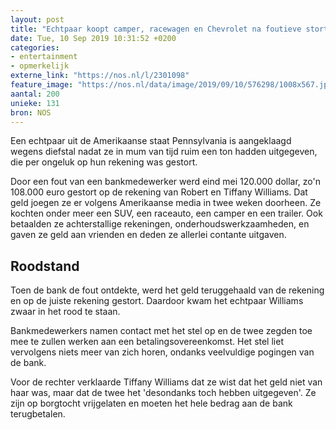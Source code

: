 ```yaml
---
layout: post
title: "Echtpaar koopt camper, racewagen en Chevrolet na foutieve storting bank"
date: Tue, 10 Sep 2019 10:31:52 +0200
categories: 
- entertainment 
- opmerkelijk 
externe_link: "https://nos.nl/l/2301098"
feature_image: "https://nos.nl/data/image/2019/09/10/576298/1008x567.jpg"
aantal: 200
unieke: 131
bron: NOS
---
```


<p>Een echtpaar uit de Amerikaanse staat Pennsylvania is aangeklaagd wegens diefstal nadat ze in mum van tijd ruim een ton hadden uitgegeven, die per ongeluk op hun rekening was gestort.</p>
<p>Door een fout van een bankmedewerker werd eind mei 120.000 dollar, zo'n 108.000 euro gestort op de rekening van Robert en Tiffany Williams. Dat geld joegen ze er volgens Amerikaanse media in twee weken doorheen. Ze kochten onder meer een SUV, een raceauto, een camper en een trailer. Ook betaalden ze achterstallige rekeningen, onderhoudswerkzaamheden, en gaven ze geld aan vrienden en deden ze allerlei contante uitgaven.</p>
<h2>Roodstand</h2>
<p>Toen de bank de fout ontdekte, werd het geld teruggehaald van de rekening en op de juiste rekening gestort. Daardoor kwam het echtpaar Williams zwaar in het rood te staan.</p>
<p>Bankmedewerkers namen contact met het stel op en de twee zegden toe mee te zullen werken aan een betalingsovereenkomst. Het stel liet vervolgens niets meer van zich horen, ondanks veelvuldige pogingen van de bank.</p>
<p>Voor de rechter verklaarde Tiffany Williams dat ze wist dat het geld niet van haar was, maar dat de twee het 'desondanks toch hebben uitgegeven'. Ze zijn op borgtocht vrijgelaten en moeten het hele bedrag aan de bank terugbetalen.</p>
